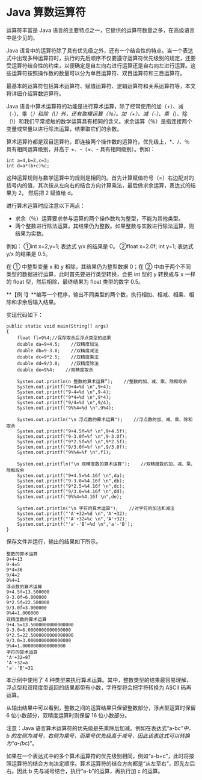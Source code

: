 # Java 算数运算符

运算符丰富是 Java 语言的主要特点之一，它提供的运算符数量之多，在高级语言中是少见的。

Java 语言中的运算符除了具有优先级之外，还有一个结合性的特点。当一个表达式中出现多种运算符时，执行的先后顺序不仅要遵守运算符优先级别的规定，还要受运算符结合性的约束，以便确定是自左向右进行运算还是自右向左进行运算。这些运算符按照操作数的数量可以分为单目运算符、双目运算符和三目运算符。

最基本的运算符包括算术运算符、赋值运算符、逻辑运算符和关系运算符等，本文将详细介绍算数运算符。

Java 语言中算术运算符的功能是进行算术运算，除了经常使用的加（+）、减（-）、乘（*）和除（\）外，还有取模运算（％）。加（+）、减（-）、乘（*）、除（\）和我们平常接触的数学运算具有相同的含义。求余运算（％）是指连接两个变量或常量以进行除法运算，结果取它们的余数。

算术运算符都是双目运算符，即连接两个操作数的运算符。优先级上，*、/、％ 具有相同运算级别，并高于 +、-（+、- 具有相同级别）。例如：

```
int a=4,b=2,c=3;
int d=a*(b+c)%c;
```

这种运算规则与数学运算中的规则是相同的。首先计算赋值符号（=）右边配对的括号内的值，其次按从左向右的结合方向计算乘法，最后做求余运算，表达式的结果为 2， 然后把 2 赋值给 d。

进行算术运算时应注意以下两点：

*   求余（％）运算要求参与运算的两个操作数均为整型，不能为其他类型。
*   两个整数进行除法运算，其结果仍为整数。如果整数与实数进行除法运算，则结果为实数。

例如：
①int x=2,y=1; 表达式 y/x 的结果是 0。
②float x=2.0f; int y=1; 表达式 y/x 的结果是 0.5。

在 ① 中整型变量 x 和 y 相除，其结果仍为整型数据 0；在 ② 中由于两个不同类型的数据进行运算，此时首先要进行类型转换，会把 int 型的 y 转换成与 x 一样的 float 型，然后相除，最终结果为 float 类型的数字 0.5。

**【例 1】**编写一个程序，输出不同类型的两个数，执行相加、相减、相乘、相除和求余后输入结果。

实现代码如下：

```
public static void main(String[] args)
{
    float fl=9%4;//保存取余后浮点类型的结果
    double da=9+4.5;    //双精度加法
    double db=9-3.0;    //双精度减法
    double dc=9*2.5;    //双精度乘法
    double dd=9/3.0;    //双精度除法
    double de=9%4;    //双精度取余

    System.out.println(n 整数的算术运算”);    //整数的加、减、乘、除和取余
    System.out.printf("9+4=%d \n",9+4);
    System.out.printf("9-4=%d \n",9-4);
    System.out.printf("9*4=%d \n",9*4);
    System.out.printf("9/4=%d \n",9/4);
    System.out.printf("9%%4=%d \n",9%4);

    System.out.println("\n 浮点数的算术运算");    //浮点数的加、减、乘、除和取余
    System.out.printf("9+4.5f=%f \n",9+4.5f);
    System.out.printf("9-3.0f=%f \n",9-3.Of);
    System.out.printf("9*2.5f=%f \n",9*2.5f);
    System.out.printf("9/3.0f=%f \n",9/3.0f);
    System.out.printf("9%%4=%f \n",f1);

    System.out.printfln("\n 双精度数的算术运算");    //双精度数的加、减、乘、除和取余
    System.out.printf("9+4.5=%4.16f \n",da);
    System.out.printf("9-3.0=%4.16f \n",db);
    System.out.printf("9*2.5=%4.16f \n",dc);
    System.out.printf("9/3.0=%4.16f \n",dd);
    System.out.printf("9%%4=%4.16f \n",de);

    System.out.println("\n 字符的算术运算");    //对字符的加法和减法
    System.out.printf("'A'+32=%d \n",'A'+32);
    System.out.printf("'A'+32=%c \n",'A'+32);
    System.out.printf("'a'-'B'=%d \n",'a'-'B');
}
```

保存文件并运行，输出的结果如下所示。

```
整数的算术运算
9+4=13
9-4=5
9*4=36
9/4=2
9%4=1
浮点数的算术运算
9+4.5f=13.500000
9-3.0f=6.000000
9*2.5f=22.500000
9/3.0f=3.000000
9%4=1.000000
双精度数的算术运算
9+4.5=13.5000000000000000
9-3.0=6.0000000000000000
9*2.5=22.5000000000000000
9/3.0=3.0000000000000000
9%4=1.0000000000000000
字符的算术运算
'A'+32=97
'A'+32=a
'a'-'B'=31
```

本示例中使用了 4 种类型来执行算术运算。其中，整数类型的结果最容易理解，浮点型和双精度型返回的结果都带有小数，字符型将会把字符转换为 ASCII 码再运算。

从输出结果中可以看到，整数之间的运算结果只保留整数部分，浮点型运算时保留 6 位小数部分，双精度运算时则保留 16 位小数部分。

注意：Java 语言算术运算符的优先级是先乘除后加减。例如在表达式“a-b*c”中，b 的左侧为减号，右侧为乘号，而乘号优先级高于减号，因此该表达式可以转换为“a-(b*c)”。

如果在一个表达式中的多个算术运算符的优先级别相同，例如“a-b+c”，此时将按照运算符的结合方向决定顺序。算术运算符的结合方向都是“从左至右”，即先左后右。因此 b 先与减号结合，执行“a-b”的运算，再执行加 c 的运算。